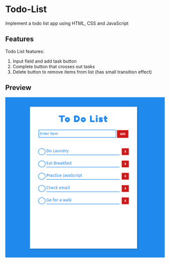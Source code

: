 # Todo-List
Implement a todo list app using HTML, CSS and JavaScript

## Features
Todo List features:
1. Input field and add task button
2. Complete button that crosses out tasks
3. Delete button to remove items from list (has small transition effect)

## Preview
![Screenshot](todoScreenshot.PNG)
